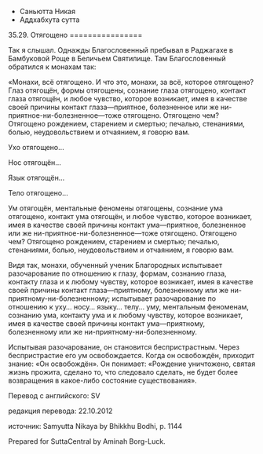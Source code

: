 









* Саньютта Никая
* Аддхабхута сутта


35\.29\. Отягощено
\=\=\=\=\=\=\=\=\=\=\=\=\=\=\=\=



Так я слышал\. Однажды Благословенный пребывал в Раджагахе в Бамбуковой Роще в Беличьем Святилище\. Там Благословенный обратился к монахам так:


«Монахи, всё отягощено\. И что это, монахи, за всё, которое отягощено? Глаз отягощён, формы отягощены, сознание глаза отягощено, контакт глаза отягощён, и любое чувство, которое возникает, имея в качестве своей причины контакт глаза—приятное, болезненное или же ни\-приятное\-ни\-болезненное—тоже отягощено\. Отягощено чем? Отягощено рождением, старением и смертью; печалью, стенаниями, болью, неудовольствием и отчаянием, я говорю вам\.


Ухо отягощено…


Нос отягощён…


Язык отягощён…


Тело отягощено…


Ум отягощён, ментальные феномены отягощены, сознание ума отягощено, контакт ума отягощён, и любое чувство, которое возникает, имея в качестве своей причины контакт ума—приятное, болезненное или же ни\-приятное\-ни\-болезненное—тоже отягощено\. Отягощено чем? Отягощено рождением, старением и смертью; печалью, стенаниями, болью, неудовольствием и отчаянием, я говорю вам\.


Видя так, монахи, обученный ученик Благородных испытывает разочарование по отношению к глазу, формам, сознанию глаза, контакту глаза и к любому чувству, которое возникает, имея в качестве своей причины контакт глаза—приятному, болезненному или же ни\-приятному\-ни\-болезненному; испытывает разочарование по отношению к уху… носу… языку… телу… уму, ментальным феноменам, сознанию ума, контакту ума и к любому чувству, которое возникает, имея в качестве своей причины контакт ума—приятному, болезненному или же ни\-приятному\-ни\-болезненному\.


Испытывая разочарование, он становится беспристрастным\. Через беспристрастие его ум освобождается\. Когда он освобождён, приходит знание: «Он освобождён»\. Он понимает: «Рождение уничтожено, святая жизнь прожита, сделано то, что следовало сделать, не будет более возвращения в какое\-либо состояние существования»\.



Перевод с английского: SV


редакция перевода: 22\.10\.2012


источник: Samyutta Nikaya by Bhikkhu Bodhi, p\. 1144


Prepared for SuttaCentral by Aminah Borg\-Luck\.






